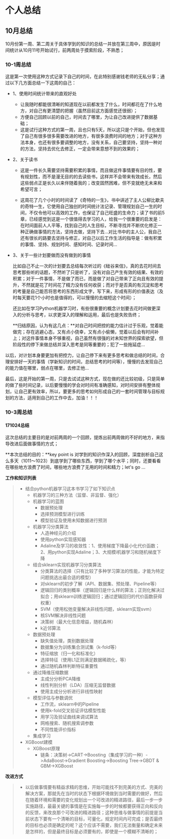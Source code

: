 # 个人总结

## 10月总结

10月份第一周、第二周关于具体学到的知识的总结一并放在第三周中，原因是时间统计从10月11号开始试行，前两周处于摸索阶段，不熟悉；

### 10-1周总结

这是第一次使用这种方式记录下自己的时间，在此特别感谢钱老师的无私分享；通过以下几方面总结一下这周的自己：

* 1、使用时间统计带来的直观好处

  * 让我随时都能很清晰的知道现在以前都发生了什么，时间都花在了什么地方，对自己有更清楚的把握（虽然目前这方面感觉还很弱）；
  * 方便自己回顾以前的自己，时间去了哪里，为让自己改进提供了数据基础；
  * 这是试行这种方式的第一周，且也只有5天，所以这只是个开始，但也发现了自己有很多很多需要改进的地方，有很多浪费时间的地方；对于这种方法本身，也还有很多要调整的地方，没有关系，自己要坚持，坚持一种对的方法，坚持去优化去修正，一定会带来意想不到的效果的；

* 2、关于读书

  * 这是一件长久需要坚持需要积累的事情，而且做这件事情要有目的性，要有规划性，而不是漫无目的的去读些书，这样并不会带来有效成长，然后这些弱点正是长久以来伴随着我的；改变固然困难，但不变就绝无未来和希望可言；

  * 这周花了几个小时的时间读了《奇特的一生》，书中讲述了主人公柳比歇夫的奇特一生，它使用自己独创的时间统计法记录、管理规划自己一生的时间，不仅令他可以高效的工作，也保证了自己旺盛的生命力；读了书的前5章，已经感觉到这是一个很值得去学习的人，给我一个很重要的启发是：在时间面前人人平等，找到自己的人生目标，不断寻找并不断优化修正一种正确做事情的方法，坚持去做，坚持下去...对比书中的主人公，我自己还有很长的路要去坚持与修正，对自己以后工作生活的指导是：做有积累的事情、坚持、规划时间、感知时间、记录时间...

* 3、关于一些计划要做而没有做到的事情

  比如自己不止一次的计划要去总结每次听过的《硅谷来信》，真的去花时间去思考那些听的话题，不然听了只是听了，没有对自己产生有效的结果、有效的积累；对于一件事情，不是做了而已，而是做了对自己带来了正向且有效的提升，不然就是花了时间花了精力没有任何收获；而对于是否真的有沉淀和思考的考量是自己能否将思考的东西形成文字，写下来，形成有形的价值表达（及时每天要花1个小时也是值得的，可以慢慢的去缩短这个时间）；

  还比如在学习Python机器学习时，有些很重要的概念计划要去花时间做更深入的分析与思考，以求更深入的理解和运用，最后也是失败告终；

  **归结原因，认为有这几点：**对自己时间把控的能力估计过于乐观，觉着能做完；存在逃避心态，又有点小侥幸，又有点小偷懒，觉着以后会有时间补上；对这件事情本身不够重视，自己虽然有很强的对未知世界的探索欲望，但阶段性的停下来做总结并深入思考是同等重要的；犯了一些拖延症…

以后，对计划本身要更加有把控力，让自己停下来有更多思考和做总结的时间，合理安排好一天的事情（学新知识的时间，总结思考的时间等），慢慢的去发现自己的能力值在哪里，弱点在哪里，去修正他...

最后，这是开始的第一周，只是去试试这种方式，现在做的还比较初级，只是简单的做了些时间记录，以后要慢慢的学会对时间有准确感知，对时间安排有整体规划，让自己更有效率，所以，要更多的思考如何形成自己的一套时间管理与目标规划的方法，适用到自己的工作中去，加油！！！

### 10-3周总结

#### 171024总结

这次总结的主要目的是对前两周的一个回顾，提炼出前两周做的不好的地方，来指导改进后面做事情的方式；

**本次总结的目的：**key point is 对学到的知识作深入的回顾，深度剖析自己这么多天（1011～1023）到底学到了哪些东西，学到了哪个水平；同时，还要看看在哪些地方浪费了时间，哪些地方浪费了无用的时间和精力；let's go ...

**工作和知识列表**

> * 结合python机器学习这本书学习了如下知识点
>   * 机器学习的三种方法（监督、非监督、强化）
>   * 机器学习的蓝图
>     * 数据预处理
>     * 选择预测模型进行训练
>     * 模型验证及使用未知数据进行预测
>   * 机器学习分类算法
>     * 人造神经元的介绍
>     * 使用python实现感知器
>     * Adaline及学习的收敛性：1、使用梯度下降最小化代价函数；2、用python实现Adaline；3、大规模i机器学习和随机梯度下降
>   * 结合sklearn实现机器学习分类算法
>     * 分类算法的选择（只有比较了多种学习算法的性能，才能为特定问题挑选出最合适的模型）
>     * 对sklearn的初步了解（API、数据集、预处理、Pipeline等）
>     * 逻辑回归的类别概率（逻辑回归是什么样的算法；正则化解决过拟合；用sklearn训练逻辑回归；通过逻辑回归的代价函数获得权重）
>     * SVM（使用松弛变量解决非线性问题，sklearn实现svm）
>     * 核SVM解决非线性问题
>     * 决策树（最大化信息增益，随机森林）
>     * k近邻算法
>   * 数据预处理
>     * 缺失值处理，类别数据处理
>     * 数据集分为训练集合测试集（k-fold等）
>     * 特征缩放（归一化和标准化）
>     * 选择特征（使用L1正则满足数据稀疏化，等）
>     * 通过随机森林判断特征重要性
>   * 通过降维压缩数据
>     * 主成分分析PCA降维
>     * 线性判别分析（LDA）压缩无监督数据
>     * 使用主成分分析进行非线性映射
>   * 模型评估与参数调优
>     * 工作流，sklearn中的Pipeline
>     * 使用k-fold交叉验证评估模型性能
>     * 用学习及验证曲线来调试算法
>     * 网格搜索、随机搜索调参数
>     * 不同性能评价指标
>   * 集成学习
> * XGBoost建模
>   * XGBoost原理
>     * 链条：决策树->CART->Boosting（集成学习的一种）->AdaBoost->Gradient Boosting->Boosting Tree->GBDT & GBM->XGBoost

**改进方式**

> * 以后做事情要有精益求精的思维，开始可能找不到完美的方式、完美的解决方案，那就先在当时的状态下根据环境做到当时需要的做好，然后在随着环境和需要的变化规划出一个可改进的精进路径，最后一步一步实施路径，最最关键的事情是在实施每一步的时候都要获得正向和反向的反馈，来改良那个可改进的精进路径；这种思维与做事情的前提是当前状态下要有一个清晰的目标，可量化，规定时间内可完成；是否最终的目标也必须是确定的呢？这个应该不需要，我们无法衡量和确定未来是怎样的，但是最终目标是必须要有的，即使是一个模糊不清晰的；



